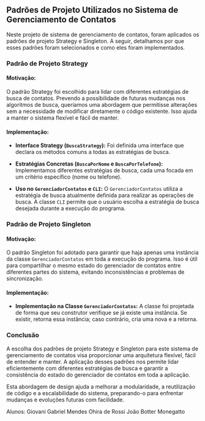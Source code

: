 ## Padrões de Projeto Utilizados no Sistema de Gerenciamento de Contatos

Neste projeto de sistema de gerenciamento de contatos, foram aplicados os padrões de projeto Strategy e Singleton. A seguir, detalhamos por que esses padrões foram selecionados e como eles foram implementados.

### Padrão de Projeto Strategy

#### Motivação:

O padrão Strategy foi escolhido para lidar com diferentes estratégias de busca de contatos. Prevendo a possibilidade de futuras mudanças nos algoritmos de busca, queríamos uma abordagem que permitisse alterações sem a necessidade de modificar diretamente o código existente. Isso ajuda a manter o sistema flexível e fácil de manter.

#### Implementação:

- **Interface Strategy (`BuscaStrategy`):** Foi definida uma interface que declara os métodos comuns a todas as estratégias de busca.
  
- **Estratégias Concretas (`BuscaPorNome` e `BuscaPorTelefone`):** Implementamos diferentes estratégias de busca, cada uma focada em um critério específico (nome ou telefone).

- **Uso no `GerenciadorContatos` e `CLI`:** O `GerenciadorContatos` utiliza a estratégia de busca atualmente definida para realizar as operações de busca. A classe `CLI` permite que o usuário escolha a estratégia de busca desejada durante a execução do programa.

### Padrão de Projeto Singleton

#### Motivação:

O padrão Singleton foi adotado para garantir que haja apenas uma instância da classe `GerenciadorContatos` em toda a execução do programa. Isso é útil para compartilhar o mesmo estado do gerenciador de contatos entre diferentes partes do sistema, evitando inconsistências e problemas de sincronização.

#### Implementação:

- **Implementação na Classe `GerenciadorContatos`:** A classe foi projetada de forma que seu construtor verifique se já existe uma instância. Se existir, retorna essa instância; caso contrário, cria uma nova e a retorna.

### Conclusão

A escolha dos padrões de projeto Strategy e Singleton para este sistema de gerenciamento de contatos visa proporcionar uma arquitetura flexível, fácil de entender e manter. A aplicação desses padrões nos permite lidar eficientemente com diferentes estratégias de busca e garantir a consistência do estado do gerenciador de contatos em toda a aplicação.

Esta abordagem de design ajuda a melhorar a modularidade, a reutilização de código e a escalabilidade do sistema, preparando-o para enfrentar mudanças e evoluções futuras com facilidade.

Alunos: Giovani Gabriel Mendes Ohira de Rossi
        João Botter Monegatto
